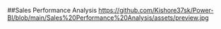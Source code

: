 ##Sales Performance Analysis
https://github.com/Kishore37sk/Power-BI/blob/main/Sales%20Performance%20Analysis/assets/preview.jpg
